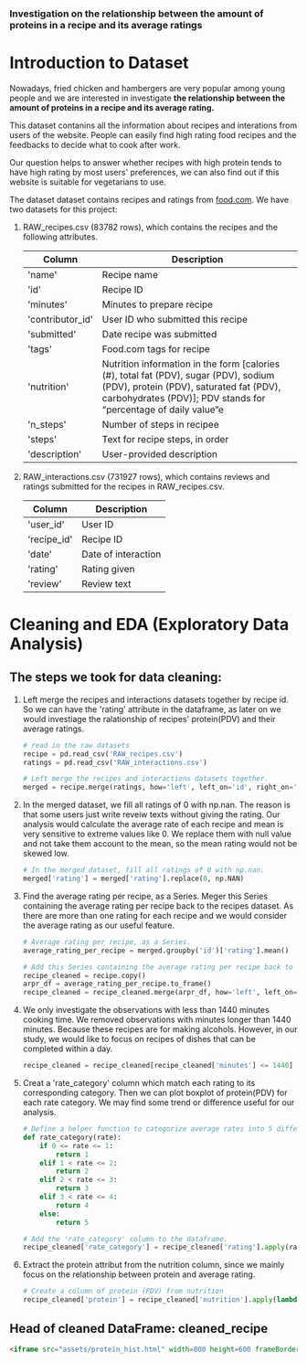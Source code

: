 ### Investigation on the relationship between the amount of proteins in a recipe and its average ratings

# Introduction to Dataset

Nowadays, fried chicken and hambergers are very popular among young people and we are interested in investigate **the relationship between the amount of proteins in a recipe and its average rating.**

This dataset contanins all the information about recipes and interations from users of the website. People can easily find high rating food recipes and the feedbacks to decide what to cook after work.

Our question helps to answer whether recipes with high protein tends to have high rating by most users' preferences, we can also find out if this website is suitable for vegetarians to use.

The dataset dataset contains recipes and ratings from [food.com](https://www.food.com/).
We have two datasets for this project:

1. RAW_recipes.csv (83782 rows), which contains the recipes and the following attributes.

   | Column           | Description                                                  |
   | ---------------- | ------------------------------------------------------------ |
   | 'name'           | Recipe name                                                  |
   | 'id'             | Recipe ID                                                    |
   | 'minutes'        | Minutes to prepare recipe                                    |
   | 'contributor_id' | User ID who submitted this recipe                            |
   | 'submitted'      | Date recipe was submitted                                    |
   | 'tags'           | Food.com tags for recipe                                     |
   | 'nutrition'      | Nutrition information in the form [calories (#), total fat (PDV), sugar (PDV), sodium (PDV), protein (PDV), saturated fat (PDV), carbohydrates (PDV)]; PDV stands for “percentage of daily value”e |
   | 'n_steps'        | Number of steps in recipee                                   |
   | 'steps'          | Text for recipe steps, in order                              |
   | 'description'    | User-provided description                                    |

2. RAW_interactions.csv (731927 rows), which contains reviews and ratings submitted for the recipes in RAW_recipes.csv.

   | Column      | Description         |
   | ----------- | ------------------- |
   | 'user_id'   | User ID             |
   | 'recipe_id' | Recipe ID           |
   | 'date'      | Date of interaction |
   | 'rating'    | Rating given        |
   | 'review'    | Review text         |

# Cleaning and EDA (Exploratory Data Analysis)

## The steps we took for data cleaning:

1. Left merge the recipes and interactions datasets together by recipe id. So we can have the 'rating' attribute in the dataframe, as later on we would investiage the ralationship of recipes' protein(PDV) and their average ratings.

   ```python
   # read in the raw datasets
   recipe = pd.read_csv('RAW_recipes.csv')
   ratings = pd.read_csv('RAW_interactions.csv')
   
   # Left merge the recipes and interactions datasets together.
   merged = recipe.merge(ratings, how='left', left_on='id', right_on='recipe_id')
   ```

2. In the merged dataset, we fill all ratings of 0 with np.nan. The reason is that some users just write reveiw texts without giving the rating. Our analysis would calculate the average rate of each recipe and mean is very sensitive to extreme values like 0. We replace them with null value and not take them account to the mean, so the mean rating would not be skewed low.

   ```python
   # In the merged dataset, fill all ratings of 0 with np.nan.
   merged['rating'] = merged['rating'].replace(0, np.NAN)
   ```

3. Find the average rating per recipe, as a Series. Meger this Series containing the average rating per recipe back to the recipes dataset. As there are more than one rating for each recipe and we would consider the average rating as our useful feature.

   ```python
   # Average rating per recipe, as a Series.
   average_rating_per_recipe = merged.groupby('id')['rating'].mean()
   
   # Add this Series containing the average rating per recipe back to the recipes dataset
   recipe_cleaned = recipe.copy()
   arpr_df = average_rating_per_recipe.to_frame()
   recipe_cleaned = recipe_cleaned.merge(arpr_df, how='left', left_on='id', right_index=True)
   ```

4. We only investigate the observations with less than 1440 minutes cooking time. We removed observations with minutes longer than 1440 minutes. Because these recipes are for making alcohols. However, in our study, we would like to focus on recipes of dishes that can be completed within a day.

   ```python
   recipe_cleaned = recipe_cleaned[recipe_cleaned['minutes'] <= 1440]
   ```

5. Creat a 'rate_category' column which match each rating to its corresponding category. Then we can plot boxplot of protein(PDV) for each rate category. We may find some trend or difference useful for our analysis.

   ```python
   # Define a helper function to categorize average rates into 5 different categories.
   def rate_category(rate):
       if 0 <= rate <= 1:
           return 1
       elif 1 < rate <= 2:
           return 2
       elif 2 < rate <= 3:
           return 3
       elif 3 < rate <= 4:
           return 4
       else:
           return 5
   
   # Add the 'rate_category' column to the dataframe.
   recipe_cleaned['rate_category'] = recipe_cleaned['rating'].apply(rate_category)
   ```

6. Extract the protein attribut from the nutrition column, since we mainly focus on the relationship between protein and average rating.

   ```python
   # Create a column of protein (PDV) from nutrition
   recipe_cleaned['protein'] = recipe_cleaned['nutrition'].apply(lambda x: x[1:-1]).str.split(',').apply(lambda x: x[4]).astype(float)
   ```

## Head of cleaned DataFrame: cleaned_recipe

```html
<iframe src="assets/protein_hist.html" width=800 height=600 frameBorder=0></iframe>
```



